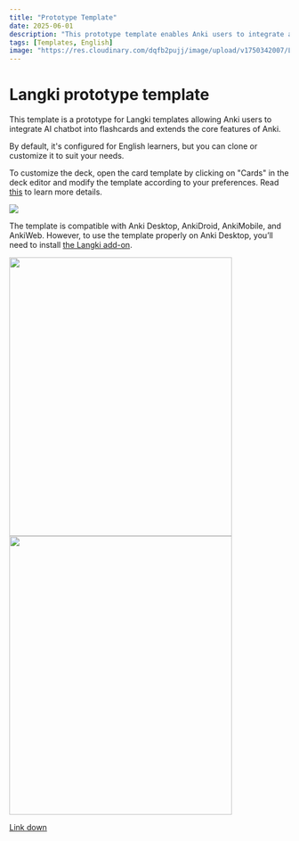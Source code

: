 ```yaml
---
title: "Prototype Template"
date: 2025-06-01
description: "This prototype template enables Anki users to integrate an AI chatbot into flashcards and extend the core functionality of Anki."
tags: [Templates, English]
image: "https://res.cloudinary.com/dqfb2pujj/image/upload/v1750342007/Langki/knwebgkai4vadlnvpbbw.png"
---
```


# Langki prototype template

This template is a prototype for Langki templates allowing Anki users to integrate AI chatbot into flashcards and extends the core features of Anki.

<!--truncate-->

By default, it's configured for English learners, but you can clone or customize it to suit your needs.

To customize the deck, open the card template by clicking on "Cards" in the deck editor and modify the template according to your preferences. Read [this](https://langki.net/docs/langki_configuration) to learn more details.

![](https://res.cloudinary.com/dqfb2pujj/image/upload/v1750492139/Langki/wpl2vsguarqindjfryqj.png)

The template is compatible with Anki Desktop, AnkiDroid, AnkiMobile, and AnkiWeb. However, to use the template properly on Anki Desktop, you’ll need to install [the Langki add-on](https://ankiweb.net/shared/info/1400986563).

<div class="responsive-flex" style={{ display: 'flex', gap: '8px' }}>
  <img
    src="https://res.cloudinary.com/dqfb2pujj/image/upload/v1750340333/Langki/ra4hahihsuzip0xh8oy7.png"
    width="400"
    height="500"
  />
  <img
    src="https://res.cloudinary.com/dqfb2pujj/image/upload/v1750344177/Langki/wxdhzf9q8mg9gulbmp2b.png"
    width="400"
    height="500"
  />
</div>

[Link down](https://ankiweb.net/shared/info/1038537663)
